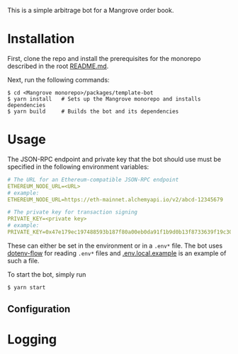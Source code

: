 This is a simple arbitrage bot for a Mangrove order book.

# Installation

First, clone the repo and install the prerequisites for the monorepo described in the root [README.md](../../README.md).

Next, run the following commands:

```shell
$ cd <Mangrove monorepo>/packages/template-bot
$ yarn install   # Sets up the Mangrove monorepo and installs dependencies
$ yarn build     # Builds the bot and its dependencies
```

# Usage

The JSON-RPC endpoint and private key that the bot should use must be specified in the following environment variables:

```yaml
# The URL for an Ethereum-compatible JSON-RPC endpoint
ETHEREUM_NODE_URL=<URL>
# example:
ETHEREUM_NODE_URL=https://eth-mainnet.alchemyapi.io/v2/abcd-12345679

# The private key for transaction signing
PRIVATE_KEY=<private key>
# example:
PRIVATE_KEY=0x47e179ec197488593b187f80a00eb0da91f1b9d0b13f8733639f19c30a34926a
```

These can either be set in the environment or in a `.env*` file. The bot uses [dotenv-flow](https://github.com/kerimdzhanov/dotenv-flow) for reading `.env*` files and [.env.local.example](.env.local.example) is an example of such a file.

To start the bot, simply run

```shell
$ yarn start
```

## Configuration

# Logging
